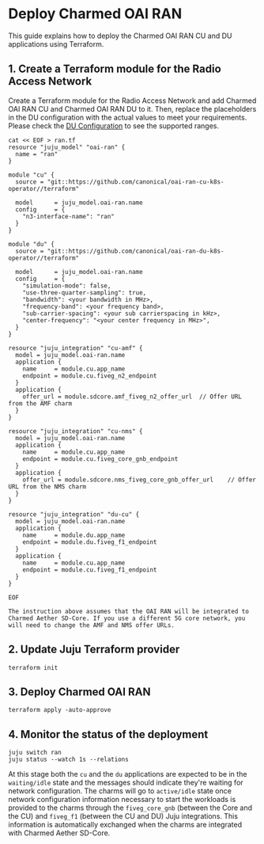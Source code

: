 # Deploy Charmed OAI RAN

This guide explains how to deploy the Charmed OAI RAN CU and DU applications using Terraform.

## 1. Create a Terraform module for the Radio Access Network

Create a Terraform module for the Radio Access Network and add Charmed OAI RAN CU and Charmed OAI RAN DU to it. Then, replace the placeholders in the DU configuration with the actual values to meet your requirements. Please check the [DU Configuration] to see the supported ranges.

```console
cat << EOF > ran.tf
resource "juju_model" "oai-ran" {
  name = "ran"
}

module "cu" {
  source = "git::https://github.com/canonical/oai-ran-cu-k8s-operator//terraform"

  model      = juju_model.oai-ran.name
  config     = {
    "n3-interface-name": "ran"
  }
}

module "du" {
  source = "git::https://github.com/canonical/oai-ran-du-k8s-operator//terraform"

  model      = juju_model.oai-ran.name
  config     = {
    "simulation-mode": false,
    "use-three-quarter-sampling": true,
    "bandwidth": <your bandwidth in MHz>,
    "frequency-band": <your frequency band>,
    "sub-carrier-spacing": <your sub carrierspacing in kHz>,
    "center-frequency": "<your center frequency in MHz>",
  }
}

resource "juju_integration" "cu-amf" {
  model = juju_model.oai-ran.name
  application {
    name     = module.cu.app_name
    endpoint = module.cu.fiveg_n2_endpoint
  }
  application {
    offer_url = module.sdcore.amf_fiveg_n2_offer_url  // Offer URL from the AMF charm
  }
}

resource "juju_integration" "cu-nms" {
  model = juju_model.oai-ran.name
  application {
    name     = module.cu.app_name
    endpoint = module.cu.fiveg_core_gnb_endpoint
  }
  application {
    offer_url = module.sdcore.nms_fiveg_core_gnb_offer_url    // Offer URL from the NMS charm
  }
}

resource "juju_integration" "du-cu" {
  model = juju_model.oai-ran.name
  application {
    name     = module.du.app_name
    endpoint = module.du.fiveg_f1_endpoint
  }
  application {
    name     = module.cu.app_name
    endpoint = module.cu.fiveg_f1_endpoint
  }
}

EOF
```

```{note}
The instruction above assumes that the OAI RAN will be integrated to Charmed Aether SD-Core. If you use a different 5G core network, you will need to change the AMF and NMS offer URLs.
```

## 2. Update Juju Terraform provider

```console
terraform init
```

## 3. Deploy Charmed OAI RAN

```console
terraform apply -auto-approve
```

## 4. Monitor the status of the deployment

```console
juju switch ran
juju status --watch 1s --relations
```

At this stage both the `cu` and the `du` applications are expected to be in the `waiting/idle` state and the messages should indicate they're waiting for network configuration. The charms will go to `active/idle` state once network configuration information necessary to start the workloads is provided to the charms through the `fiveg_core_gnb` (between the Core and the CU) and `fiveg_f1` (between the CU and DU) Juju integrations. This information is automatically exchanged when the charms are integrated with Charmed Aether SD-Core.


[DU Configuration]: https://charmhub.io/oai-ran-du-k8s/configurations?channel=2.2/edge